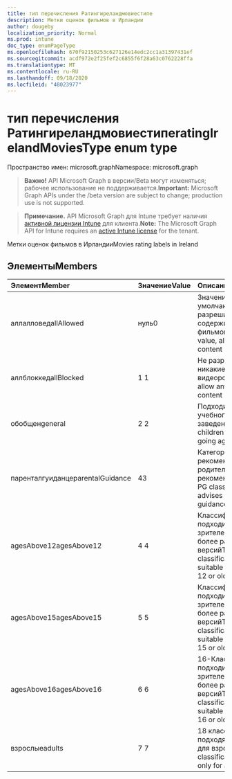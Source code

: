 ```yaml
---
title: тип перечисления Ратингиреландмовиестипе
description: Метки оценок фильмов в Ирландии
author: dougeby
localization_priority: Normal
ms.prod: intune
doc_type: enumPageType
ms.openlocfilehash: 670f92150253c627126e14edc2cc1a31397431ef
ms.sourcegitcommit: acdf972e2f25fef2c6855f6f28a63c0762228ffa
ms.translationtype: MT
ms.contentlocale: ru-RU
ms.lasthandoff: 09/18/2020
ms.locfileid: "48023977"
---
```

# <a name="ratingirelandmoviestype-enum-type"></a><span data-ttu-id="32789-103">тип перечисления Ратингиреландмовиестипе</span><span class="sxs-lookup"><span data-stu-id="32789-103">ratingIrelandMoviesType enum type</span></span>

<span data-ttu-id="32789-104">Пространство имен: microsoft.graph</span><span class="sxs-lookup"><span data-stu-id="32789-104">Namespace: microsoft.graph</span></span>

> <span data-ttu-id="32789-105">**Важно!** API Microsoft Graph в версии/Beta могут изменяться; рабочее использование не поддерживается.</span><span class="sxs-lookup"><span data-stu-id="32789-105">**Important:** Microsoft Graph APIs under the /beta version are subject to change; production use is not supported.</span></span>

> <span data-ttu-id="32789-106">**Примечание.** API Microsoft Graph для Intune требует наличия [активной лицензии Intune](https://go.microsoft.com/fwlink/?linkid=839381) для клиента.</span><span class="sxs-lookup"><span data-stu-id="32789-106">**Note:** The Microsoft Graph API for Intune requires an [active Intune license](https://go.microsoft.com/fwlink/?linkid=839381) for the tenant.</span></span>

<span data-ttu-id="32789-107">Метки оценок фильмов в Ирландии</span><span class="sxs-lookup"><span data-stu-id="32789-107">Movies rating labels in Ireland</span></span>

## <a name="members"></a><span data-ttu-id="32789-108">Элементы</span><span class="sxs-lookup"><span data-stu-id="32789-108">Members</span></span>
|<span data-ttu-id="32789-109">Элемент</span><span class="sxs-lookup"><span data-stu-id="32789-109">Member</span></span>|<span data-ttu-id="32789-110">Значение</span><span class="sxs-lookup"><span data-stu-id="32789-110">Value</span></span>|<span data-ttu-id="32789-111">Описание</span><span class="sxs-lookup"><span data-stu-id="32789-111">Description</span></span>|
|:---|:---|:---|
|<span data-ttu-id="32789-112">аллалловед</span><span class="sxs-lookup"><span data-stu-id="32789-112">allAllowed</span></span>|<span data-ttu-id="32789-113">нуль</span><span class="sxs-lookup"><span data-stu-id="32789-113">0</span></span>|<span data-ttu-id="32789-114">Значение по умолчанию, разрешить все содержимое фильмов</span><span class="sxs-lookup"><span data-stu-id="32789-114">Default value, allow all movies content</span></span>|
|<span data-ttu-id="32789-115">аллблоккед</span><span class="sxs-lookup"><span data-stu-id="32789-115">allBlocked</span></span>|<span data-ttu-id="32789-116">1 </span><span class="sxs-lookup"><span data-stu-id="32789-116">1</span></span>|<span data-ttu-id="32789-117">Не разрешать никакие видеоролики</span><span class="sxs-lookup"><span data-stu-id="32789-117">Do not allow any movies content</span></span>|
|<span data-ttu-id="32789-118">обобщен</span><span class="sxs-lookup"><span data-stu-id="32789-118">general</span></span>|<span data-ttu-id="32789-119">2 </span><span class="sxs-lookup"><span data-stu-id="32789-119">2</span></span>|<span data-ttu-id="32789-120">Подходит для детей учебного заведения</span><span class="sxs-lookup"><span data-stu-id="32789-120">Suitable for children of school going age</span></span>|
|<span data-ttu-id="32789-121">паренталгуиданце</span><span class="sxs-lookup"><span data-stu-id="32789-121">parentalGuidance</span></span>|<span data-ttu-id="32789-122">4</span><span class="sxs-lookup"><span data-stu-id="32789-122">3</span></span>|<span data-ttu-id="32789-123">Категория PG рекомендует родительские рекомендации</span><span class="sxs-lookup"><span data-stu-id="32789-123">The PG classification advises parental guidance</span></span>|
|<span data-ttu-id="32789-124">agesAbove12</span><span class="sxs-lookup"><span data-stu-id="32789-124">agesAbove12</span></span>|<span data-ttu-id="32789-125">4 </span><span class="sxs-lookup"><span data-stu-id="32789-125">4</span></span>|<span data-ttu-id="32789-126">Классификация 12A подходит для зрителей от 12 или более ранних версий</span><span class="sxs-lookup"><span data-stu-id="32789-126">The 12A classification is suitable for viewers of 12 or older</span></span>|
|<span data-ttu-id="32789-127">agesAbove15</span><span class="sxs-lookup"><span data-stu-id="32789-127">agesAbove15</span></span>|<span data-ttu-id="32789-128">5 </span><span class="sxs-lookup"><span data-stu-id="32789-128">5</span></span>|<span data-ttu-id="32789-129">Классификация 15A подходит для зрителей от 15 или более ранних версий</span><span class="sxs-lookup"><span data-stu-id="32789-129">The 15A classification is suitable for viewers of 15 or older</span></span>|
|<span data-ttu-id="32789-130">agesAbove16</span><span class="sxs-lookup"><span data-stu-id="32789-130">agesAbove16</span></span>|<span data-ttu-id="32789-131">6 </span><span class="sxs-lookup"><span data-stu-id="32789-131">6</span></span>|<span data-ttu-id="32789-132">16-Классификация подходит для зрителей от 16 или более ранних версий</span><span class="sxs-lookup"><span data-stu-id="32789-132">The 16 classification is suitable for viewers of 16 or older</span></span>|
|<span data-ttu-id="32789-133">взрослые</span><span class="sxs-lookup"><span data-stu-id="32789-133">adults</span></span>|<span data-ttu-id="32789-134">7 </span><span class="sxs-lookup"><span data-stu-id="32789-134">7</span></span>|<span data-ttu-id="32789-135">18 классификация, подходящая только для взрослых</span><span class="sxs-lookup"><span data-stu-id="32789-135">The 18 classification, suitable only for adults</span></span>|






